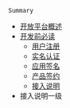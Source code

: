 ```
Summary
```

* [开放平台概述](README.md)
* [开发前必读](chapter1.md)
  * [用户注册](yonghuzhuce.md)
  * [实名认证](实名认证.md)
  * [应用签名](应用签名.md)
  * [产品签约](产品签约.md)
  * [接入说明](jierushuoming.md)
* 接入说明一级



